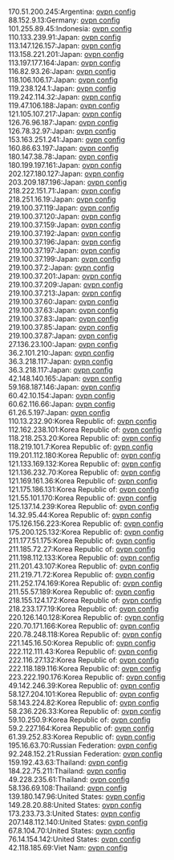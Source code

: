 170.51.200.245:Argentina: [ovpn config](vpn/170_51_200_245.ovpn)  
88.152.9.13:Germany: [ovpn config](vpn/88_152_9_13.ovpn)  
101.255.89.45:Indonesia: [ovpn config](vpn/101_255_89_45.ovpn)  
110.133.239.91:Japan: [ovpn config](vpn/110_133_239_91.ovpn)  
113.147.126.157:Japan: [ovpn config](vpn/113_147_126_157.ovpn)  
113.158.221.201:Japan: [ovpn config](vpn/113_158_221_201.ovpn)  
113.197.177.164:Japan: [ovpn config](vpn/113_197_177_164.ovpn)  
116.82.93.26:Japan: [ovpn config](vpn/116_82_93_26.ovpn)  
118.106.106.17:Japan: [ovpn config](vpn/118_106_106_17.ovpn)  
119.238.124.1:Japan: [ovpn config](vpn/119_238_124_1.ovpn)  
119.242.114.32:Japan: [ovpn config](vpn/119_242_114_32.ovpn)  
119.47.106.188:Japan: [ovpn config](vpn/119_47_106_188.ovpn)  
121.105.107.217:Japan: [ovpn config](vpn/121_105_107_217.ovpn)  
126.76.96.187:Japan: [ovpn config](vpn/126_76_96_187.ovpn)  
126.78.32.97:Japan: [ovpn config](vpn/126_78_32_97.ovpn)  
153.163.251.241:Japan: [ovpn config](vpn/153_163_251_241.ovpn)  
160.86.63.197:Japan: [ovpn config](vpn/160_86_63_197.ovpn)  
180.147.38.78:Japan: [ovpn config](vpn/180_147_38_78.ovpn)  
180.199.197.161:Japan: [ovpn config](vpn/180_199_197_161.ovpn)  
202.127.180.127:Japan: [ovpn config](vpn/202_127_180_127.ovpn)  
203.209.187.196:Japan: [ovpn config](vpn/203_209_187_196.ovpn)  
218.222.151.71:Japan: [ovpn config](vpn/218_222_151_71.ovpn)  
218.251.16.19:Japan: [ovpn config](vpn/218_251_16_19.ovpn)  
219.100.37.119:Japan: [ovpn config](vpn/219_100_37_119.ovpn)  
219.100.37.120:Japan: [ovpn config](vpn/219_100_37_120.ovpn)  
219.100.37.159:Japan: [ovpn config](vpn/219_100_37_159.ovpn)  
219.100.37.192:Japan: [ovpn config](vpn/219_100_37_192.ovpn)  
219.100.37.196:Japan: [ovpn config](vpn/219_100_37_196.ovpn)  
219.100.37.197:Japan: [ovpn config](vpn/219_100_37_197.ovpn)  
219.100.37.199:Japan: [ovpn config](vpn/219_100_37_199.ovpn)  
219.100.37.2:Japan: [ovpn config](vpn/219_100_37_2.ovpn)  
219.100.37.201:Japan: [ovpn config](vpn/219_100_37_201.ovpn)  
219.100.37.209:Japan: [ovpn config](vpn/219_100_37_209.ovpn)  
219.100.37.213:Japan: [ovpn config](vpn/219_100_37_213.ovpn)  
219.100.37.60:Japan: [ovpn config](vpn/219_100_37_60.ovpn)  
219.100.37.63:Japan: [ovpn config](vpn/219_100_37_63.ovpn)  
219.100.37.83:Japan: [ovpn config](vpn/219_100_37_83.ovpn)  
219.100.37.85:Japan: [ovpn config](vpn/219_100_37_85.ovpn)  
219.100.37.87:Japan: [ovpn config](vpn/219_100_37_87.ovpn)  
27.136.23.100:Japan: [ovpn config](vpn/27_136_23_100.ovpn)  
36.2.101.210:Japan: [ovpn config](vpn/36_2_101_210.ovpn)  
36.3.218.117:Japan: [ovpn config](vpn/36_3_218_117.ovpn)  
36.3.218.117:Japan: [ovpn config](vpn/36_3_218_117.ovpn)  
42.148.140.165:Japan: [ovpn config](vpn/42_148_140_165.ovpn)  
59.168.187.146:Japan: [ovpn config](vpn/59_168_187_146.ovpn)  
60.42.10.154:Japan: [ovpn config](vpn/60_42_10_154.ovpn)  
60.62.116.66:Japan: [ovpn config](vpn/60_62_116_66.ovpn)  
61.26.5.197:Japan: [ovpn config](vpn/61_26_5_197.ovpn)  
110.13.232.90:Korea Republic of: [ovpn config](vpn/110_13_232_90.ovpn)  
112.162.238.101:Korea Republic of: [ovpn config](vpn/112_162_238_101.ovpn)  
118.218.253.20:Korea Republic of: [ovpn config](vpn/118_218_253_20.ovpn)  
118.219.101.7:Korea Republic of: [ovpn config](vpn/118_219_101_7.ovpn)  
119.201.112.180:Korea Republic of: [ovpn config](vpn/119_201_112_180.ovpn)  
121.133.169.132:Korea Republic of: [ovpn config](vpn/121_133_169_132.ovpn)  
121.136.232.70:Korea Republic of: [ovpn config](vpn/121_136_232_70.ovpn)  
121.169.161.36:Korea Republic of: [ovpn config](vpn/121_169_161_36.ovpn)  
121.175.186.131:Korea Republic of: [ovpn config](vpn/121_175_186_131.ovpn)  
121.55.101.170:Korea Republic of: [ovpn config](vpn/121_55_101_170.ovpn)  
125.137.14.239:Korea Republic of: [ovpn config](vpn/125_137_14_239.ovpn)  
14.32.95.44:Korea Republic of: [ovpn config](vpn/14_32_95_44.ovpn)  
175.126.156.223:Korea Republic of: [ovpn config](vpn/175_126_156_223.ovpn)  
175.200.125.132:Korea Republic of: [ovpn config](vpn/175_200_125_132.ovpn)  
211.177.51.175:Korea Republic of: [ovpn config](vpn/211_177_51_175.ovpn)  
211.185.72.27:Korea Republic of: [ovpn config](vpn/211_185_72_27.ovpn)  
211.198.112.133:Korea Republic of: [ovpn config](vpn/211_198_112_133.ovpn)  
211.201.43.107:Korea Republic of: [ovpn config](vpn/211_201_43_107.ovpn)  
211.219.71.72:Korea Republic of: [ovpn config](vpn/211_219_71_72.ovpn)  
211.252.174.169:Korea Republic of: [ovpn config](vpn/211_252_174_169.ovpn)  
211.55.57.189:Korea Republic of: [ovpn config](vpn/211_55_57_189.ovpn)  
218.155.124.172:Korea Republic of: [ovpn config](vpn/218_155_124_172.ovpn)  
218.233.177.19:Korea Republic of: [ovpn config](vpn/218_233_177_19.ovpn)  
220.126.140.128:Korea Republic of: [ovpn config](vpn/220_126_140_128.ovpn)  
220.70.171.166:Korea Republic of: [ovpn config](vpn/220_70_171_166.ovpn)  
220.78.248.118:Korea Republic of: [ovpn config](vpn/220_78_248_118.ovpn)  
221.145.16.50:Korea Republic of: [ovpn config](vpn/221_145_16_50.ovpn)  
222.112.111.43:Korea Republic of: [ovpn config](vpn/222_112_111_43.ovpn)  
222.116.27.132:Korea Republic of: [ovpn config](vpn/222_116_27_132.ovpn)  
222.118.189.116:Korea Republic of: [ovpn config](vpn/222_118_189_116.ovpn)  
223.222.190.176:Korea Republic of: [ovpn config](vpn/223_222_190_176.ovpn)  
49.142.246.39:Korea Republic of: [ovpn config](vpn/49_142_246_39.ovpn)  
58.127.204.101:Korea Republic of: [ovpn config](vpn/58_127_204_101.ovpn)  
58.143.224.82:Korea Republic of: [ovpn config](vpn/58_143_224_82.ovpn)  
58.236.226.33:Korea Republic of: [ovpn config](vpn/58_236_226_33.ovpn)  
59.10.250.9:Korea Republic of: [ovpn config](vpn/59_10_250_9.ovpn)  
59.2.227.164:Korea Republic of: [ovpn config](vpn/59_2_227_164.ovpn)  
61.39.252.83:Korea Republic of: [ovpn config](vpn/61_39_252_83.ovpn)  
195.16.63.70:Russian Federation: [ovpn config](vpn/195_16_63_70.ovpn)  
92.248.152.21:Russian Federation: [ovpn config](vpn/92_248_152_21.ovpn)  
159.192.43.63:Thailand: [ovpn config](vpn/159_192_43_63.ovpn)  
184.22.75.211:Thailand: [ovpn config](vpn/184_22_75_211.ovpn)  
49.228.235.61:Thailand: [ovpn config](vpn/49_228_235_61.ovpn)  
58.136.69.108:Thailand: [ovpn config](vpn/58_136_69_108.ovpn)  
139.180.147.96:United States: [ovpn config](vpn/139_180_147_96.ovpn)  
149.28.20.88:United States: [ovpn config](vpn/149_28_20_88.ovpn)  
173.233.73.3:United States: [ovpn config](vpn/173_233_73_3.ovpn)  
207.148.112.140:United States: [ovpn config](vpn/207_148_112_140.ovpn)  
67.8.104.70:United States: [ovpn config](vpn/67_8_104_70.ovpn)  
76.14.154.142:United States: [ovpn config](vpn/76_14_154_142.ovpn)  
42.118.185.69:Viet Nam: [ovpn config](vpn/42_118_185_69.ovpn)  
